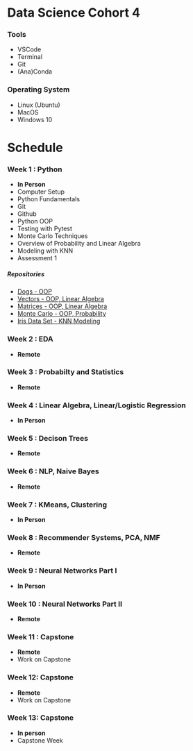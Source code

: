 # Data Science Cohort 4

### Tools

- VSCode
- Terminal
- Git
- (Ana)Conda

### Operating System

- Linux (Ubuntu)
- MacOS
- Windows 10

# Schedule

### Week 1 : Python

- **In Person**
- Computer Setup
- Python Fundamentals
- Git
- Github
- Python OOP
- Testing with Pytest
- Monte Carlo Techniques
- Overview of Probability and Linear Algebra
- Modeling with KNN
- Assessment 1

##### Repositories

- [Dogs - OOP](https://github.com/data-science-ml/who-let-the-dogs-out)
- [Vectors - OOP, Linear Algebra](https://github.com/data-science-ml/all-the-vectors)
- [Matrices - OOP, Linear Algebra](https://github.com/data-science-ml/enter-the-matrix)
- [Monte Carlo - OOP, Probability](https://github.com/data-science-ml/monte-carlo)
- [Iris Data Set - KNN Modeling](https://github.com/data-science-ml/knn-iris-data-set)

### Week 2 : EDA

- **Remote**

### Week 3 : Probabilty and Statistics

- **Remote**

### Week 4 : Linear Algebra, Linear/Logistic Regression

- **In Person**

### Week 5 : Decison Trees

- **Remote**

### Week 6 : NLP, Naive Bayes

- **Remote**

### Week 7 : KMeans, Clustering

- **In Person**

### Week 8 : Recommender Systems, PCA, NMF

- **Remote**

### Week 9 : Neural Networks Part I

- **In Person**

### Week 10 : Neural Networks Part II

- **Remote**

### Week 11 : Capstone

- **Remote**
- Work on Capstone

### Week 12: Capstone

- **Remote**
- Work on Capstone

### Week 13: Capstone

- **In person**
- Capstone Week
